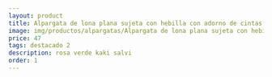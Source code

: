 ```yaml
---
layout: product
title: Alpargata de lona plana sujeta con hebilla con adorno de cintas 
image: img/productos/alpargatas/Alpargata de lona plana sujeta con hebilla con adorno de cintas =47 =destacado 2=rosa verde kaki salvi.webp
price: 47 
tags: destacado 2
description: rosa verde kaki salvi
order: 1
---
```

